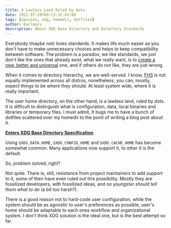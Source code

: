```yaml
---
title: A Lawless Land Ruled by Dots
date: 2021-07-28T09:13:32-03:00
tags: [opinion, xdg, homedir, dotfiles]
author: Karlmarx
description: About XDG Base Directory and Directory Standards
---
```


Everybody (maybe not) loves standards. It makes life much easier as you don't
have to make unnecessary choices and helps to keep compatibility between
software. The problem is a paradox, we like standards, we just don't like the
ones that already exist, what we really want, is to [create a new, better and
universal][2] one, and if others do not like, they are just wrong.

When it comes to directory hierarchy, we are well-served. I know, [FHS][3] is
not equally implemented across all distros, nonetheless, you can, mostly,
expect things to be where they should. At least system wide, where it is really
important.

The user home directory, on the other hand, is a lawless land, ruled by dots.
It is difficult to distinguish what is configuration, data, local binaries and
libraries or temporary files. I must admit, It bugs me to have a bunch of
dotfiles scattered over my homedir to the point of writing a blog post about it.

[**Enters XDG Base Directory Specification**][4].

Using `$XDG_DATA_HOME`, `$XDG_CONFIG_HOME` and `$XDG_CACHE_HOME` has become
somewhat common. Many applications now support it, to other it is the default.

So, problem solved, right?

Not quite. There is, still, resistance from project maintainers to add support
to it, some of then have even ruled out this possibility. Mostly they are
fossilized developers, with fossilized ideas, and *no youngster should
tell them what to do* (a bit too harsh?).

There is a good reason not to hard-code user configuration, while the system
should be as agnostic to user's preferences as possible, user's home should be
adaptable to each ones workflow and organizational system. I don't think XDG
solution is the ideal one, but is the best attempt so far.

[2]: https://xkcd.com/927/ "How Standars Proliferate"
[3]: https://www.pathname.com/fhs/ "Filesystem Hierarchy Standard"
[4]: https://specifications.freedesktop.org/basedir-spec/basedir-spec-latest.html "XDG Base Directory Specification"
